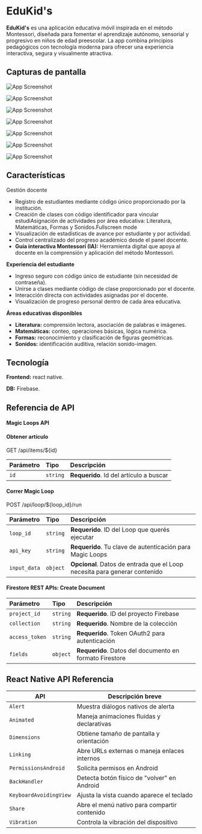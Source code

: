 
# EduKid's

**EduKid's** es una aplicación educativa móvil inspirada en el método Montessori, diseñada para fomentar el aprendizaje autónomo, sensorial y progresivo en niños de edad preescolar. La app combina principios pedagógicos con tecnología moderna para ofrecer una experiencia interactiva, segura y visualmente atractiva.


## Capturas de pantalla

![App Screenshot](src/assets/screenshot//Screenshot_2025-09-07-10-04-57-484_host.exp.exponent.jpg)

![App Screenshot](src/assets/screenshot//Screenshot_2025-09-07-10-05-02-733_host.exp.exponent.jpg)

![App Screenshot](src/assets/screenshot//iaima.jpg)

![App Screenshot](src/assets/screenshot//Screenshot_2025-09-07-10-05-14-770_host.exp.exponent.jpg)

![App Screenshot](src/assets/screenshot//Screenshot_2025-09-07-10-05-17-331_host.exp.exponent.jpg)

![App Screenshot](src/assets/screenshot//Screenshot_2025-09-07-10-05-26-116_host.exp.exponent.jpg)

![App Screenshot](src/assets/screenshot//Screenshot_2025-09-07-10-05-33-169_host.exp.exponent.jpg)



## Características

Gestión docente
- Registro de estudiantes mediante código único proporcionado por la institución.
- Creación de clases con código identificador para vincular estudiAsignación de actividades por área educativa: Literatura, Matemáticas, Formas y Sonidos.Fullscreen mode
- Visualización de estadísticas de avance por estudiante y por actividad.
- Control centralizado del progreso académico desde el panel docente.
- **Guía interactiva Montessori (IA):** Herramienta digital que apoya al docente en la comprensión y aplicación del método Montessori.

**Experiencia del estudiante**
- Ingreso seguro con código único de estudiante (sin necesidad de contraseña).
- Unirse a clases mediante código de clase proporcionado por el docente.
- Interacción directa con actividades asignadas por el docente.
- Visualización de progreso personal dentro de cada área educativa.

**Áreas educativas disponibles**
- **Literatura:** comprensión lectora, asociación de palabras e imágenes.
- **Matemáticas:** conteo, operaciones básicas, lógica numérica.
- **Formas:** reconocimiento y clasificación de figuras geométricas.
- **Sonidos:** identificación auditiva, relación sonido-imagen.
## Tecnología

**Frontend:** react native.

**DB:** Firebase.


## Referencia de API
#### Magic Loops API
#### Obtener artículo

  GET /api/items/${id}

| Parámetro | Tipo     | Descripción                       |
| :-------- | :------- | :-------------------------------- |
| `id`      | `string` | **Requerido**. Id del artículo a buscar|

#### Correr Magic Loop

  POST /api/loop/${loop_id}/run

| Parámetro     | Tipo     | Descripción                                                                 |
| :------------ | :------- | :-------------------------------------------------------------------------- |
| `loop_id`     | `string` | **Requerido**. ID del Loop que querés ejecutar                               |
| `api_key`     | `string` | **Requerido**. Tu clave de autenticación para Magic Loops                    |
| `input_data`  | `object` | **Opcional**. Datos de entrada que el Loop necesita para generar contenido  |

#### Firestore REST APIs: Create Document

| Parámetro       | Tipo     | Descripción                                 |
| :-------------- | :------- | :------------------------------------------ |
| `project_id`    | `string` | **Requerido**. ID del proyecto Firebase      |
| `collection`    | `string` | **Requerido**. Nombre de la colección        |
| `access_token`  | `string` | **Requerido**. Token OAuth2 para autenticación |
| `fields`        | `object` | **Requerido**. Datos del documento en formato Firestore |

## React Native API Referencia

| API                  | Descripción breve                                      |
|----------------------|--------------------------------------------------------|
| `Alert`              | Muestra diálogos nativos de alerta                     |
| `Animated`           | Maneja animaciones fluidas y declarativas              |
| `Dimensions`         | Obtiene tamaño de pantalla y orientación               |
| `Linking`            | Abre URLs externas o maneja enlaces internos           |
| `PermissionsAndroid` | Solicita permisos en Android                           |
| `BackHandler`        | Detecta botón físico de "volver" en Android            |
| `KeyboardAvoidingView` | Ajusta la vista cuando aparece el teclado            |
| `Share`              | Abre el menú nativo para compartir contenido           |
| `Vibration`          | Controla la vibración del dispositivo                  |
